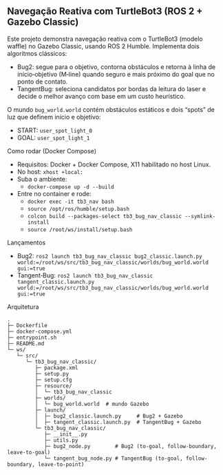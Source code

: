 ## Navegação Reativa com TurtleBot3 (ROS 2 + Gazebo Classic)

Este projeto demonstra navegação reativa com o TurtleBot3 (modelo waffle) no Gazebo Classic, usando ROS 2 Humble. Implementa dois algoritmos clássicos:
- Bug2: segue para o objetivo, contorna obstáculos e retorna à linha de início‑objetivo (M‑line) quando seguro e mais próximo do goal que no ponto de contato.
- TangentBug: seleciona candidatos por bordas da leitura do laser e decide o melhor avanço com base em um custo heurístico.

O mundo `bug_world.world` contém obstáculos estáticos e dois “spots” de luz que definem início e objetivo:
- START: `user_spot_light_0`
- GOAL:  `user_spot_light_1`

Como rodar (Docker Compose)
- Requisitos: Docker + Docker Compose, X11 habilitado no host Linux.
- No host: `xhost +local:`
- Suba o ambiente:
  - `docker-compose up -d --build`
- Entre no container e rode:
  - `docker exec -it tb3_nav bash`
  - `source /opt/ros/humble/setup.bash`
  - `colcon build --packages-select tb3_bug_nav_classic --symlink-install`
  - `source /root/ws/install/setup.bash`

Lançamentos
- Bug2: `ros2 launch tb3_bug_nav_classic bug2_classic.launch.py world:=/root/ws/src/tb3_bug_nav_classic/worlds/bug_world.world gui:=true`
- Tangent‑Bug:   `ros2 launch tb3_bug_nav_classic tangent_classic.launch.py world:=/root/ws/src/tb3_bug_nav_classic/worlds/bug_world.world gui:=true`

Arquitetura
```
.
├─ Dockerfile                  
├─ docker-compose.yml          
├─ entrypoint.sh               
├─ README.md                   
└─ ws/
   └─ src/
      └─ tb3_bug_nav_classic/
         ├─ package.xml        
         ├─ setup.py           
         ├─ setup.cfg          
         ├─ resource/
         │  └─ tb3_bug_nav_classic   
         ├─ worlds/
         │  └─ bug_world.world  # mundo Gazebo 
         ├─ launch/
         │  ├─ bug2_classic.launch.py     # Bug2 + Gazebo 
         │  ├─ tangent_classic.launch.py  # TangentBug + Gazebo 
         └─ tb3_bug_nav_classic/
            ├─ __init__.py
            ├─ utils.py           
            ├─ bug2_node.py        # Bug2 (to-goal, follow-boundary, leave-to-goal)
            └─ tangent_bug_node.py # TangentBug (to-goal, follow-boundary, leave-to-point)
